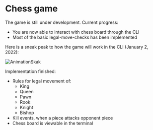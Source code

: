 # Chess game

The game is still under development. Current progress:
- You are now able to interact with chess board through the CLI
- Most of the basic legal-move-checks has been implemented

Here is a sneak peak to how the game will work in the CLI (January 2, 2022):

![AnimationSkak](https://user-images.githubusercontent.com/51048135/147890366-43fe6e1e-4e33-449d-b684-5ab605037458.gif)


Implementation finished:
- Rules for legal movement of:
    - King
    - Queen
    - Pawn
    - Rook
    - Knight
    - Bishop
- Kill events, when a piece attacks opponent piece
- Chess board is viewable in the terminal

